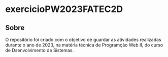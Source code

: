 # exercicioPW2023FATEC2D

<h2>Sobre</h2>
<p> O repositório foi criado com o objetivo de guardar as atividades realizadas durante o ano de 2023, na matéria técnica de Programção Web II, do curso de Dsenvolvimento de Sistemas. </p>
